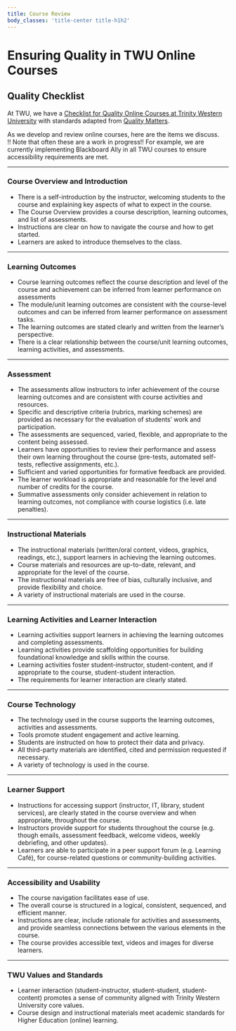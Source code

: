 ```yaml
---
title: Course Review
body_classes: 'title-center title-h1h2'
---
```


# Ensuring Quality in TWU Online Courses


## Quality Checklist
At TWU, we have a [Checklist for Quality Online Courses at Trinity Western University](https://docs.google.com/document/d/13TD6ZdTnCX3AQjxlHLoPZGCAGTZMRBzvGkKww1IcbpY/edit) with standards adapted from [Quality Matters](https://www.qualitymatters.org/qa-resources/rubric-standards/higher-ed-rubric).

As we develop and review online courses, here are the items we discuss.  
!! Note that often these are a work in progress!!  For example, we are currently implementing Blackboard Ally in all TWU courses to ensure accessibility requirements are met.  

---

### Course Overview and Introduction

- There is a self-introduction by the instructor, welcoming students to the course and explaining key aspects of what to expect in the course.
- The Course Overview provides a course description, learning outcomes, and list of assessments.
- Instructions are clear on how to navigate the course and how to get started.
- Learners are asked to introduce themselves to the class.

---

### Learning Outcomes

- Course learning outcomes reflect the course description and level of the course and  achievement can be inferred from learner performance on assessments
- The module/unit learning outcomes are consistent with the course-level outcomes and can be inferred from learner performance on assessment tasks.
- The learning outcomes are stated clearly and written from the learner’s perspective.
- There is a clear relationship between the course/unit learning outcomes, learning activities, and assessments.

---

### Assessment

- The assessments allow instructors to infer achievement of the course learning outcomes and are consistent with course activities and resources.
- Specific and descriptive criteria (rubrics, marking schemes) are provided as necessary for the evaluation of students’ work and participation.
- The assessments are sequenced, varied, flexible, and appropriate to the content being assessed.
- Learners have opportunities to review their performance and assess their own learning throughout the course (pre-tests, automated self-tests, reflective assignments, etc.).
- Sufficient and varied opportunities for formative feedback are provided.
- The learner workload is appropriate and reasonable for the level and number of credits for the course.
- Summative assessments only consider achievement in relation to learning outcomes, not compliance with course logistics (i.e. late penalties).

---

### Instructional Materials

- The instructional materials (written/oral content, videos, graphics, readings, etc.), support learners in achieving the learning outcomes.
- Course materials and resources are up-to-date, relevant, and appropriate for the level of the course.
- The instructional materials are free of bias, culturally inclusive, and provide flexibility and choice.
- A variety of instructional materials are used in the course.

---

### Learning Activities and Learner Interaction

- Learning activities support learners in achieving the learning outcomes and completing assessments.
- Learning activities provide scaffolding opportunities for building foundational knowledge and skills within the course.
- Learning activities foster student-instructor, student-content, and if appropriate to the course, student-student interaction.
- The requirements for learner interaction are clearly stated.

---

### Course Technology

- The technology used in the course supports the learning outcomes, activities and assessments.
- Tools promote student engagement and active learning.
- Students are instructed on how to protect their data and privacy.
- All third-party materials are identified, cited and permission requested if necessary.
- A variety of technology is used in the course.

---

### Learner Support

- Instructions for accessing support (instructor, IT, library, student services), are clearly stated in the course overview and when appropriate, throughout the course.
- Instructors provide support for students throughout the course (e.g. though emails, assessment feedback, welcome videos, weekly debriefing, and other updates).
- Learners are able to participate in a peer support forum (e.g. Learning Café), for course-related questions or community-building activities.

---

### Accessibility and Usability

- The course navigation facilitates ease of use.
- The overall course is structured in a logical, consistent, sequenced, and efficient manner.
- Instructions are clear, include rationale for activities and assessments, and provide seamless connections between the various elements in the course.
- The course provides accessible text, videos and images for diverse learners.

---

### TWU Values and Standards

- Learner interaction (student-instructor, student-student, student-content) promotes a sense of community aligned with Trinity Western University core values.
- Course design and instructional materials meet academic standards for Higher Education (online) learning.
